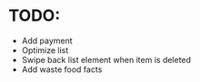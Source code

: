 # TODO:
- Add payment
- Optimize list
- Swipe back list element when item is deleted
- Add waste food facts
